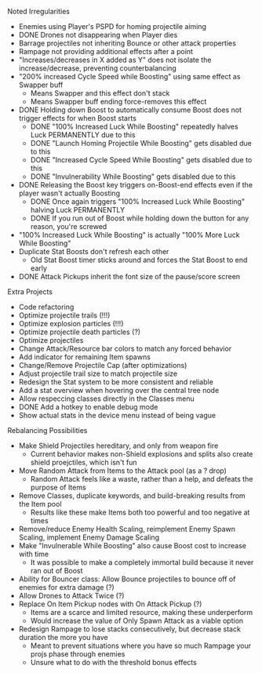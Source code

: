 Noted Irregularities

- Enemies using Player's PSPD for homing projectile aiming
- DONE Drones not disappearing when Player dies
- Barrage projectiles not inheriting Bounce or other attack properties
- Rampage not providing additional effects after a point
- "Increases/decreases in X added as Y" does not isolate the increase/decrease, preventing counterbalancing
- "200% increased Cycle Speed while Boosting" using same effect as Swapper buff
  * Means Swapper and this effect don't stack
  * Means Swapper buff ending force-removes this effect
- DONE Holding down Boost to automatically consume Boost does not trigger effects for when Boost starts
  * DONE "100% Increased Luck While Boosting" repeatedly halves Luck PERMANENTLY due to this
  * DONE "Launch Homing Projectile While Boosting" gets disabled due to this
  * DONE "Increased Cycle Speed While Boosting" gets disabled due to this
  * DONE "Invulnerability While Boosting" gets disabled due to this
- DONE Releasing the Boost key triggers on-Boost-end effects even if the player wasn't actually Boosting
  * DONE Once again triggers "100% Increased Luck While Boosting" halving Luck PERMANENTLY
  * DONE If you run out of Boost while holding down the button for any reason, you're screwed
- "100% Increased Luck While Boosting" is actually "100% More Luck While Boosting"
- Duplicate Stat Boosts don't refresh each other
  * Old Stat Boost timer sticks around and forces the Stat Boost to end early
- DONE Attack Pickups inherit the font size of the pause/score screen


Extra Projects

- Code refactoring
- Optimize projectile trails (!!!)
- Optimize explosion particles (!!!)
- Optimize projectile death particles (?)
- Optimize projectiles
- Change Attack/Resource bar colors to match any forced behavior
- Add indicator for remaining Item spawns
- Change/Remove Projectile Cap (after optimizations)
- Adjust projectile trail size to match projectile size
- Redesign the Stat system to be more consistent and reliable
- Add a stat overview when hovering over the central tree node
- Allow respeccing classes directly in the Classes menu
- DONE Add a hotkey to enable debug mode
- Show actual stats in the device menu instead of being vague


Rebalancing Possibilities

- Make Shield Projectiles hereditary, and only from weapon fire
  * Current behavior makes non-Shield explosions and splits also create shield proejctiles, which isn't fun
- Move Random Attack from Items to the Attack pool (as a ? drop)
  * Random Attack feels like a waste, rather than a help, and defeats the purpose of Items
- Remove Classes, duplicate keywords, and build-breaking results from the Item pool
  * Results like these make Items both too powerful and too negative at times
- Remove/reduce Enemy Health Scaling, reimplement Enemy Spawn Scaling, implement Enemy Damage Scaling
- Make "Invulnerable While Boosting" also cause Boost cost to increase with time
  * It was possible to make a completely immortal build because it never ran out of Boost
- Ability for Bouncer class: Allow Bounce projectiles to bounce off of enemies for extra damage (?)
- Allow Drones to Attack Twice (?)
- Replace On Item Pickup nodes with On Attack Pickup (?)
  * Items are a scarce and limited resource, making these underperform
  * Would increase the value of Only Spawn Attack as a viable option
- Redesign Rampage to lose stacks consecutively, but decrease stack duration the more you have
  * Meant to prevent situations where you have so much Rampage your projs phase through enemies
  * Unsure what to do with the threshold bonus effects